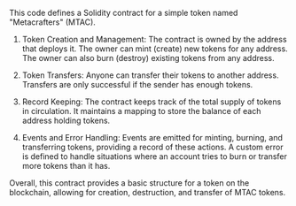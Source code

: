 This code defines a Solidity contract for a simple token named "Metacrafters" (MTAC).
1. Token Creation and Management:
The contract is owned by the address that deploys it.
The owner can mint (create) new tokens for any address.
The owner can also burn (destroy) existing tokens from any address.

2. Token Transfers:
Anyone can transfer their tokens to another address.
Transfers are only successful if the sender has enough tokens.

3. Record Keeping:
The contract keeps track of the total supply of tokens in circulation.
It maintains a mapping to store the balance of each address holding tokens.

4. Events and Error Handling:
Events are emitted for minting, burning, and transferring tokens, providing a record of these actions.
A custom error is defined to handle situations where an account tries to burn or transfer more tokens than it has.

Overall, this contract provides a basic structure for a token on the blockchain, allowing for creation, destruction, and transfer of MTAC tokens.
